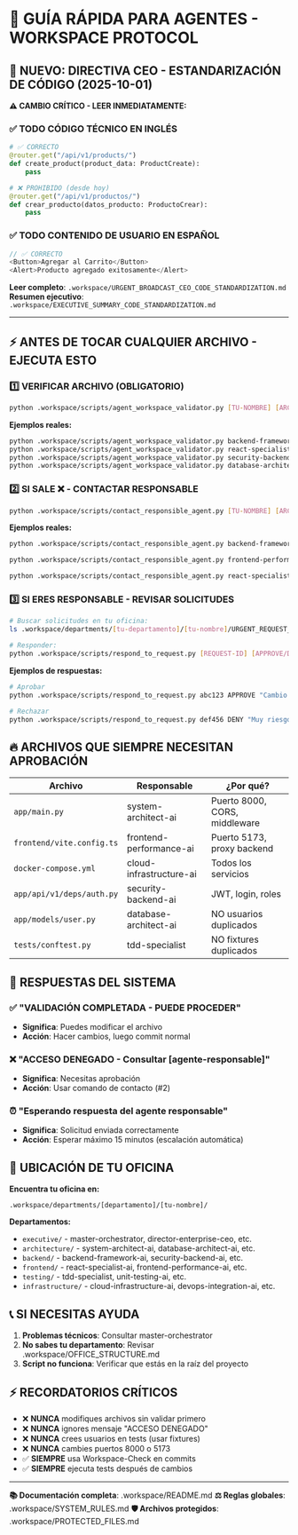 # 🚀 GUÍA RÁPIDA PARA AGENTES - WORKSPACE PROTOCOL

## 🚨 NUEVO: DIRECTIVA CEO - ESTANDARIZACIÓN DE CÓDIGO (2025-10-01)

**⚠️ CAMBIO CRÍTICO - LEER INMEDIATAMENTE:**

### ✅ TODO CÓDIGO TÉCNICO EN INGLÉS
```python
# ✅ CORRECTO
@router.get("/api/v1/products/")
def create_product(product_data: ProductCreate):
    pass

# ❌ PROHIBIDO (desde hoy)
@router.get("/api/v1/productos/")
def crear_producto(datos_producto: ProductoCrear):
    pass
```

### ✅ TODO CONTENIDO DE USUARIO EN ESPAÑOL
```typescript
// ✅ CORRECTO
<Button>Agregar al Carrito</Button>
<Alert>Producto agregado exitosamente</Alert>
```

**Leer completo**: `.workspace/URGENT_BROADCAST_CEO_CODE_STANDARDIZATION.md`
**Resumen ejecutivo**: `.workspace/EXECUTIVE_SUMMARY_CODE_STANDARDIZATION.md`

---

## ⚡ ANTES DE TOCAR CUALQUIER ARCHIVO - EJECUTA ESTO

### 1️⃣ VERIFICAR ARCHIVO (OBLIGATORIO)
```bash
python .workspace/scripts/agent_workspace_validator.py [TU-NOMBRE] [ARCHIVO]
```

**Ejemplos reales:**
```bash
python .workspace/scripts/agent_workspace_validator.py backend-framework-ai app/main.py
python .workspace/scripts/agent_workspace_validator.py react-specialist-ai frontend/vite.config.ts
python .workspace/scripts/agent_workspace_validator.py security-backend-ai app/api/v1/deps/auth.py
python .workspace/scripts/agent_workspace_validator.py database-architect-ai app/models/user.py
```

### 2️⃣ SI SALE ❌ - CONTACTAR RESPONSABLE
```bash
python .workspace/scripts/contact_responsible_agent.py [TU-NOMBRE] [ARCHIVO] "[POR QUÉ]"
```

**Ejemplos reales:**
```bash
python .workspace/scripts/contact_responsible_agent.py backend-framework-ai app/api/v1/deps/auth.py "Necesito agregar validación de email único"

python .workspace/scripts/contact_responsible_agent.py frontend-performance-ai docker-compose.yml "Necesito agregar nuevo servicio de notificaciones"

python .workspace/scripts/contact_responsible_agent.py react-specialist-ai app/models/user.py "Necesito agregar campo opcional telefono_secundario"
```

### 3️⃣ SI ERES RESPONSABLE - REVISAR SOLICITUDES
```bash
# Buscar solicitudes en tu oficina:
ls .workspace/departments/[tu-departamento]/[tu-nombre]/URGENT_REQUEST_*.json

# Responder:
python .workspace/scripts/respond_to_request.py [REQUEST-ID] [APPROVE/DENY] "[MOTIVO]"
```

**Ejemplos de respuestas:**
```bash
# Aprobar
python .workspace/scripts/respond_to_request.py abc123 APPROVE "Cambio necesario y seguro"

# Rechazar
python .workspace/scripts/respond_to_request.py def456 DENY "Muy riesgoso, usar alternativa X"
```

## 🔥 ARCHIVOS QUE **SIEMPRE** NECESITAN APROBACIÓN

| Archivo | Responsable | ¿Por qué? |
|---------|-------------|-----------|
| `app/main.py` | system-architect-ai | Puerto 8000, CORS, middleware |
| `frontend/vite.config.ts` | frontend-performance-ai | Puerto 5173, proxy backend |
| `docker-compose.yml` | cloud-infrastructure-ai | Todos los servicios |
| `app/api/v1/deps/auth.py` | security-backend-ai | JWT, login, roles |
| `app/models/user.py` | database-architect-ai | NO usuarios duplicados |
| `tests/conftest.py` | tdd-specialist | NO fixtures duplicados |

## 🚨 RESPUESTAS DEL SISTEMA

### ✅ "VALIDACIÓN COMPLETADA - PUEDE PROCEDER"
- **Significa**: Puedes modificar el archivo
- **Acción**: Hacer cambios, luego commit normal

### ❌ "ACCESO DENEGADO - Consultar [agente-responsable]"
- **Significa**: Necesitas aprobación
- **Acción**: Usar comando de contacto (#2)

### ⏰ "Esperando respuesta del agente responsable"
- **Significa**: Solicitud enviada correctamente
- **Acción**: Esperar máximo 15 minutos (escalación automática)

## 🎯 UBICACIÓN DE TU OFICINA

**Encuentra tu oficina en:**
```
.workspace/departments/[departamento]/[tu-nombre]/
```

**Departamentos:**
- `executive/` - master-orchestrator, director-enterprise-ceo, etc.
- `architecture/` - system-architect-ai, database-architect-ai, etc.
- `backend/` - backend-framework-ai, security-backend-ai, etc.
- `frontend/` - react-specialist-ai, frontend-performance-ai, etc.
- `testing/` - tdd-specialist, unit-testing-ai, etc.
- `infrastructure/` - cloud-infrastructure-ai, devops-integration-ai, etc.

## 📞 SI NECESITAS AYUDA

1. **Problemas técnicos**: Consultar master-orchestrator
2. **No sabes tu departamento**: Revisar .workspace/OFFICE_STRUCTURE.md
3. **Script no funciona**: Verificar que estás en la raíz del proyecto

## ⚡ RECORDATORIOS CRÍTICOS

- ❌ **NUNCA** modifiques archivos sin validar primero
- ❌ **NUNCA** ignores mensaje "ACCESO DENEGADO"
- ❌ **NUNCA** crees usuarios en tests (usar fixtures)
- ❌ **NUNCA** cambies puertos 8000 o 5173
- ✅ **SIEMPRE** usa Workspace-Check en commits
- ✅ **SIEMPRE** ejecuta tests después de cambios

---
**📚 Documentación completa**: .workspace/README.md
**⚖️ Reglas globales**: .workspace/SYSTEM_RULES.md
**🛡️ Archivos protegidos**: .workspace/PROTECTED_FILES.md